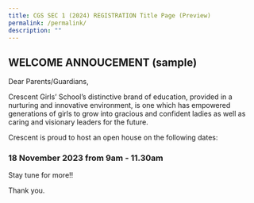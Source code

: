 ```yaml
---
title: CGS SEC 1 (2024) REGISTRATION Title Page (Preview)
permalink: /permalink/
description: ""
---
```

## WELCOME ANNOUCEMENT (sample) ##


Dear Parents/Guardians,

Crescent Girls’ School’s distinctive brand of education, provided in a nurturing and innovative environment, is one which has empowered generations of girls to grow into gracious and confident ladies as well as caring and visionary leaders for the future.

Crescent is proud to host an open house on the following dates:
### **18 November 2023 from 9am - 11.30am**

Stay tune for more!!

Thank you. 
